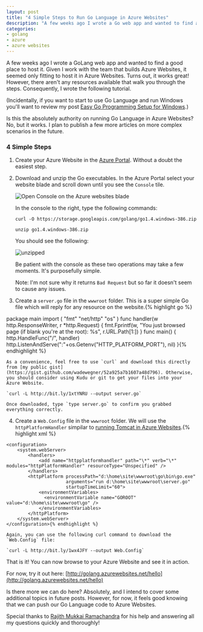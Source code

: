 ```yaml
---
layout: post
title: "4 Simple Steps to Run Go Language in Azure Websites"
description: "A few weeks ago I wrote a Go web app and wanted to find a good place to host it. Turns out, Azure Websites is a great fit! Follow these four simple steps to try it out."
categories: 
- golang
- azure
- azure websites
---
```


A few weeks ago I wrote a GoLang web app and wanted to find a good place to host it. Given I work with the team that builds Azure Websites, it seemed only fitting to host it in Azure Websites. Turns out, it works great! However, there aren't any resources available that walk you through the steps. Consequently, I wrote the following tutorial.

(Incidentally, if you want to start to use Go Language and run Windows you'll want to review my post [Easy Go Programming Setup for Windows](http://www.wadewegner.com/2014/12/easy-go-programming-setup-for-windows/).)

Is this the absolutely authority on running Go Language in Azure Websites? No, but it works. I plan to publish a few more articles on more complex scenarios in the future.

### 4 Simple Steps ###

1. Create your Azure Website in the [Azure Portal](https://portal.azure.com). Without a doubt the easiest step.

2. Download and unzip the Go executables. In the Azure Portal select your website blade and scroll down until you see the `Console` tile.

	![Open Console on the Azure websites blade](https://cloud.githubusercontent.com/assets/746259/5574198/146ffd92-8f76-11e4-9975-f9e4cd51b9fe.png)

	In the console to the right, type the following commands:

	`curl -O https://storage.googleapis.com/golang/go1.4.windows-386.zip`

	`unzip go1.4.windows-386.zip`

	You should see the following:

	![unzipped](https://cloud.githubusercontent.com/assets/746259/5574286/0ac47f78-8f78-11e4-91c3-1a5f4a6540ae.png)

	Be patient with the console as these two operations may take a few moments. It's purposefully simple.

	Note: I'm not sure why it returns `Bad Request` but so far it doesn't seem to cause any issues.

3. Create a `server.go` file in the `wwwroot` folder. This is a super simple Go file which will reply for any resource on the website.{% highlight go %}

package main
	import (
	    "fmt"
	    "net/http"
	    "os" 
	)
	func handler(w http.ResponseWriter, r *http.Request) {
	    fmt.Fprintf(w, "You just browsed page (if blank you're at the root): %s", r.URL.Path[1:])
	}
	func main() {
	    http.HandleFunc("/", handler)
	    http.ListenAndServe(":"+os.Getenv("HTTP_PLATFORM_PORT"), nil)
	}{% endhighlight %}

	As a convenience, feel free to use `curl` and download this directly from [my public gist](https://gist.github.com/wadewegner/52a925a7b1607a48d796). Otherwise, you should consider using Kudu or git to get your files into your Azure Website.

	`curl -L http://bit.ly/1xtYNRU --output server.go`

	Once downloaded, type `type server.go` to confirm you grabbed everything correctly.

4. Create a `Web.Config` file in the `wwwroot` folder. We will use the `httpPlatformHandler` simpilar to [running Tomcat in Azure Websites](http://azure.microsoft.com/en-us/documentation/articles/web-sites-java-custom-upload/).{% highlight xml %}

<?xml version="1.0" encoding="UTF-8"?>
	<configuration>
	    <system.webServer>
	        <handlers>
	            <add name="httpplatformhandler" path="\*" verb="\*" modules="httpPlatformHandler" resourceType="Unspecified" />
	        </handlers>
	        <httpPlatform processPath="d:\home\site\wwwroot\go\bin\go.exe" 
	                      arguments="run d:\home\site\wwwroot\server.go" 
	                      startupTimeLimit="60">
	            <environmentVariables>
	              <environmentVariable name="GOROOT" value="d:\home\site\wwwroot\go" />
	            </environmentVariables>
	        </httpPlatform>
	    </system.webServer>
	</configuration>{% endhighlight %}

	Again, you can use the following curl command to download the `Web.Config` file:

	`curl -L http://bit.ly/1wx4JFY --output Web.Config`

That is it! You can now browse to your Azure Website and see it in action.

For now, try it out here: [http://golang.azurewebsites.net/hello](http://golang.azurewebsites.net/hello) 

Is there more we can do here? Absolutely, and I intend to cover some additional topics in future posts. However, for now, it feels good knowing that we can push our Go Language code to Azure Websites.

Special thanks to [Rajith Mukkai Ramachandra](https://twitter.com/ranjithtweeets) for his help and answering all my questions quickly and thoroughly!